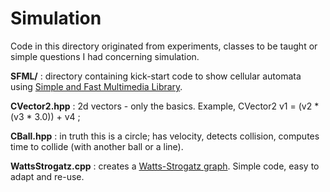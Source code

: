 # Simulation

Code in this directory originated from experiments, classes to be taught or simple questions I had concerning simulation.


**SFML/** : directory containing kick-start code to show cellular automata using [Simple and Fast Multimedia Library](http://www.sfml-dev.org).

**CVector2.hpp** : 2d vectors - only the basics. Example, CVector2 v1 = (v2 * (v3 * 3.0)) + v4 ;

**CBall.hpp** : in truth this is a circle; has velocity, detects collision, computes time to collide (with another ball or a line).

**WattsStrogatz.cpp** : creates a [Watts-Strogatz graph](https://en.wikipedia.org/wiki/Watts%E2%80%93Strogatz_model). Simple code, easy to adapt and re-use.
